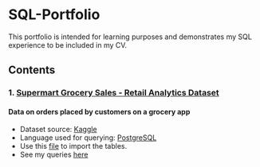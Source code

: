 # SQL-Portfolio
This portfolio is intended for learning purposes and demonstrates my SQL experience to be included in my CV.

## Contents
### 1. [Supermart Grocery Sales - Retail Analytics Dataset](./Supermart%20Grocery%20Sales%20-%20Retail%20Analytics%20Dataset/)
#### Data on orders placed by customers on a grocery app
* Dataset source: [Kaggle](https://www.kaggle.com/datasets/mohamedharris/supermart-grocery-sales-retail-analytics-dataset)
* Language used for querying: [PostgreSQL](https://www.postgresql.org/)
* Use this [file](./Supermart%20Grocery%20Sales%20-%20Retail%20Analytics%20Dataset/supermart_sales_tables.sql) to import the tables.
* See my queries [here](./Supermart%20Grocery%20Sales%20-%20Retail%20Analytics%20Dataset/query.sql)